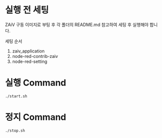 # 실행 전 세팅
ZAiV 구동 이미지로 부팅 후 각 폴더의 README.md 참고하여 세팅 후 실행해야 합니다.



세팅 순서
1. zaiv_application
2. node-red-contrib-zaiv
3. node-red-setting

# 실행 Command
`./start.sh`

# 정지 Command
`./stop.sh`
 
